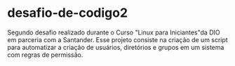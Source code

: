 # desafio-de-codigo2
Segundo desafio realizado durante o Curso "Linux para Iniciantes"da DIO em parceria com a Santander. Esse projeto consiste na criação de um script para automatizar a criação de usuários, diretórios e grupos em um sistema com regras de permissão.
